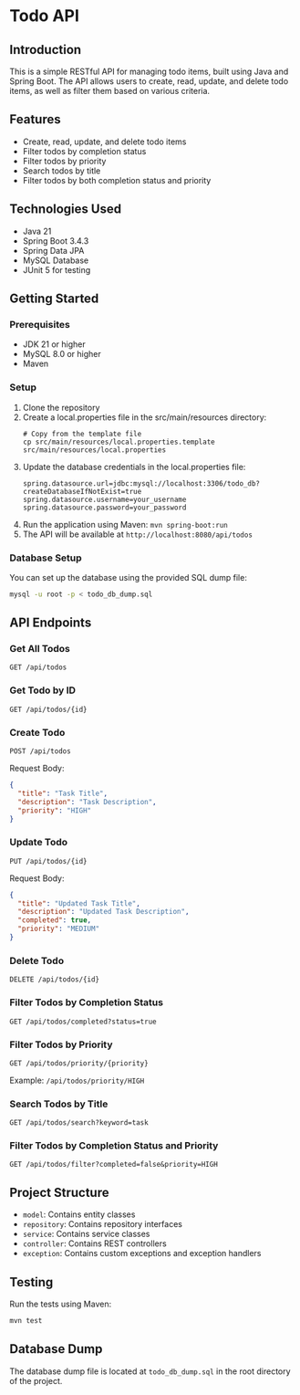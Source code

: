 # Todo API

## Introduction
This is a simple RESTful API for managing todo items, built using Java and Spring Boot. The API allows users to create, read, update, and delete todo items, as well as filter them based on various criteria.

## Features
- Create, read, update, and delete todo items
- Filter todos by completion status
- Filter todos by priority
- Search todos by title
- Filter todos by both completion status and priority

## Technologies Used
- Java 21
- Spring Boot 3.4.3
- Spring Data JPA
- MySQL Database
- JUnit 5 for testing

## Getting Started

### Prerequisites
- JDK 21 or higher
- MySQL 8.0 or higher
- Maven

### Setup
1. Clone the repository
2. Create a local.properties file in the src/main/resources directory:
   ```
   # Copy from the template file
   cp src/main/resources/local.properties.template src/main/resources/local.properties
   ```
3. Update the database credentials in the local.properties file:
   ```properties
   spring.datasource.url=jdbc:mysql://localhost:3306/todo_db?createDatabaseIfNotExist=true
   spring.datasource.username=your_username
   spring.datasource.password=your_password
   ```
4. Run the application using Maven: `mvn spring-boot:run`
5. The API will be available at `http://localhost:8080/api/todos`

### Database Setup
You can set up the database using the provided SQL dump file:
```sh
mysql -u root -p < todo_db_dump.sql
```

## API Endpoints

### Get All Todos
```
GET /api/todos
```

### Get Todo by ID
```
GET /api/todos/{id}
```

### Create Todo
```
POST /api/todos
```
Request Body:
```json
{
  "title": "Task Title",
  "description": "Task Description",
  "priority": "HIGH"
}
```

### Update Todo
```
PUT /api/todos/{id}
```
Request Body:
```json
{
  "title": "Updated Task Title",
  "description": "Updated Task Description",
  "completed": true,
  "priority": "MEDIUM"
}
```

### Delete Todo
```
DELETE /api/todos/{id}
```

### Filter Todos by Completion Status
```
GET /api/todos/completed?status=true
```

### Filter Todos by Priority
```
GET /api/todos/priority/{priority}
```
Example: `/api/todos/priority/HIGH`

### Search Todos by Title
```
GET /api/todos/search?keyword=task
```

### Filter Todos by Completion Status and Priority
```
GET /api/todos/filter?completed=false&priority=HIGH
```

## Project Structure
- `model`: Contains entity classes
- `repository`: Contains repository interfaces
- `service`: Contains service classes
- `controller`: Contains REST controllers
- `exception`: Contains custom exceptions and exception handlers

## Testing
Run the tests using Maven:
```sh
mvn test
```

## Database Dump
The database dump file is located at `todo_db_dump.sql` in the root directory of the project.

